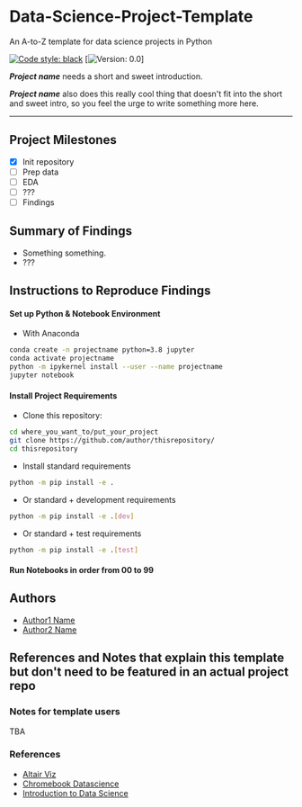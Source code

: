 # Data-Science-Project-Template

An A-to-Z template for data science projects in Python

[![Code style: black](https://img.shields.io/badge/code%20style-black-000000.svg)](https://github.com/psf/black)
[![Version: 0.0](https://img.shields.io/badge/version-0.0-green)]

_**Project name**_ needs a short and sweet introduction.

_**Project name**_ also does this really cool thing that doesn't fit into the short and sweet intro, so you feel the urge to write something more here.

---

## Project Milestones

- [x] Init repository
- [ ] Prep data
- [ ] EDA
- [ ] ???
- [ ] Findings

## Summary of Findings

- Something something.
- ???

## Instructions to Reproduce Findings

#### Set up Python & Notebook Environment

- With Anaconda

```bash
conda create -n projectname python=3.8 jupyter
conda activate projectname
python -m ipykernel install --user --name projectname
jupyter notebook
```

#### Install Project Requirements

- Clone this repository:

```bash
cd where_you_want_to/put_your_project
git clone https://github.com/author/thisrepository/
cd thisrepository
```

- Install standard requirements

```bash
python -m pip install -e .
```

- Or standard + development requirements

```bash
python -m pip install -e .[dev]
```

- Or standard + test requirements

```bash
python -m pip install -e .[test]
```

#### Run Notebooks in order from 00 to 99

## Authors

- [Author1 Name](mailto:author1@email.com)
- [Author2 Name](mailto:author2@email.com)

## References and Notes that explain this template but don't need to be featured in an actual project repo

### Notes for template users

TBA

### References

- [Altair Viz](https://github.com/altair-viz/altair/blob/master/setup.py)
- [Chromebook Datascience](https://jhudatascience.org/chromebookdatascience/)
- [Introduction to Data Science](https://rafalab.github.io/dsbook/)
